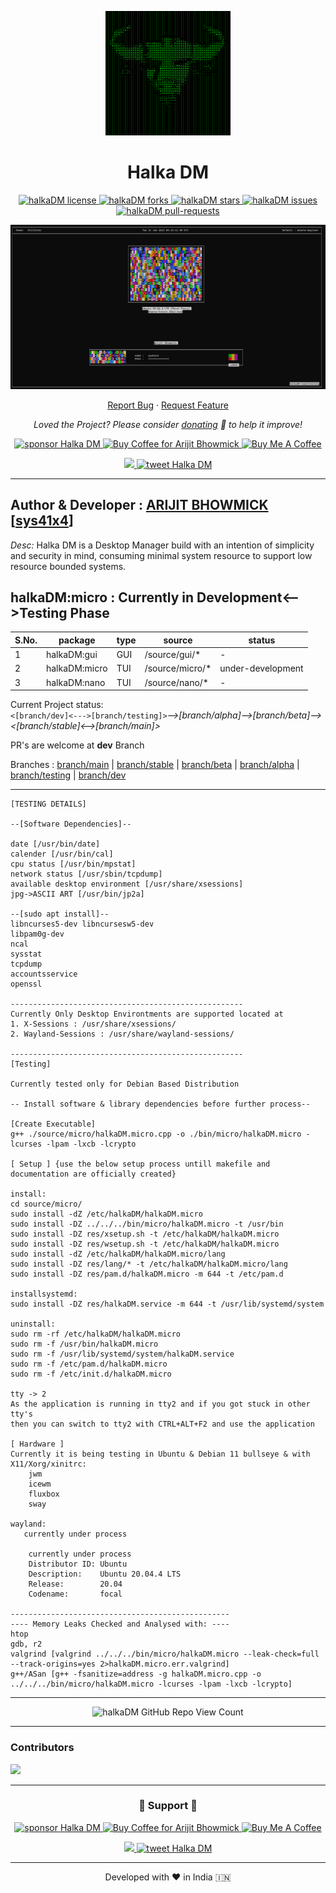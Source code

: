 <p align="center">
  <a href="https://github.com/sys41x4/halkaDM">
    <img alt="Halka DM" src="/assets/logo.png" width="200" />
  </a>
</p>
<h1 align="center">
  Halka DM
</h1>

<p align="center">
<a href="https://github.com/sys41x4/halkaDM/blob/main/LICENSE" target="blank">
<img src="https://img.shields.io/github/license/sys41x4/halkaDM?style=flat-square" alt="halkaDM license" />
</a>
<a href="https://github.com/sys41x4/halkaDM/fork" target="blank">
<img src="https://img.shields.io/github/forks/sys41x4/halkaDM?style=flat-square" alt="halkaDM forks"/>
</a>
<a href="https://github.com/sys41x4/halkaDM/stargazers" target="blank">
<img src="https://img.shields.io/github/stars/sys41x4/halkaDM?style=flat-square" alt="halkaDM stars"/>
</a>
<a href="https://github.com/sys41x4/halkaDM/issues" target="blank">
<img src="https://img.shields.io/github/issues/sys41x4/halkaDM?style=flat-square" alt="halkaDM issues"/>
</a>
<a href="https://github.com/sys41x4/halkaDM/pulls" target="blank">
<img src="https://img.shields.io/github/issues-pr/sys41x4/halkaDM?style=flat-square" alt="halkaDM pull-requests"/>
</a>

</a>
</p>


<p align="center"><img src="/assets/cover_image.png" alt="halkaDM png"  width="auto" /></p>


<p align="center">
    <a href="https://github.com/sys41x4/halkaDM/issues/new/choose">Report Bug</a>
    ·
    <a href="https://github.com/sys41x4/halkaDM/issues/new/choose">Request Feature</a>
</p>

<p align="center">
<i>Loved the Project? Please consider <a href="https://paypal.me/sys41x4/10">donating</a>  💸 to help it improve!</i>
</p>

<p align="center">
<a href="https://www.paypal.me/sys41x4"><img src="https://img.shields.io/badge/support-PayPal-blue?logo=PayPal&style=flat-square&label=Donate" alt="sponsor Halka DM"/>
</a>
<a href='https://ko-fi.com/sys41x4' target='_blank'><img height='23' width="100" src='https://cdn.ko-fi.com/cdn/kofi3.png?v=2' alt='Buy Coffee for Arijit Bhowmick' />
</a>
<a href="https://www.buymeacoffee.com/sys41x4" target="_blank"><img src="https://cdn.buymeacoffee.com/buttons/default-orange.png" alt="Buy Me A Coffee" height="23" width="100" style="border-radius:1px" />
</p>

<p align="center">
<a href="https://sys41x4.github.io" target="blank">
<img src="https://img.shields.io/website?url=https%3A%2F%2Fsys41x4.github.io&logo=github&style=flat-square" />
</a>
<a href="https://twitter.com/intent/tweet?text=Wow:&url=https://github.com/sys41x4/halkaDM">
<img src="https://img.shields.io/twitter/url?style=social&url=https://github.com/sys41x4/halkaDM" alt="tweet Halka DM"/>
</a>
</p>

---
**Author & Developer :** <a href="https://github.com/Arijit-Bhowmick">ARIJIT BHOWMICK</a> [<a href="https://github.com/sys41x4">sys41x4</a>]
---
*Desc:* Halka DM is a Desktop Manager build with an intention of simplicity and security in mind, consuming minimal system resource to support low resource bounded systems.

**halkaDM:micro : Currently in Development<-->Testing Phase**
---

| S.No. | package | type | source | status
| - | - | - | - | - |
| 1 | halkaDM:gui | GUI | /source/gui/* | - |
| 2 | halkaDM:micro | TUI | /source/micro/* | under-development |
| 3 | halkaDM:nano | TUI | /source/nano/* | - |


Current Project status:<br>
`<[branch/dev]<--->[branch/testing]>`*-->[branch/alpha]-->[branch/beta]--><[branch/stable]<-->[branch/main]>*

PR's are welcome at **dev** Branch


Branches : 
[branch/main](https://github.com/sys41x4/halkaDM/tree/main) | 
[branch/stable](https://github.com/sys41x4/halkaDM/tree/stable) | 
[branch/beta](https://github.com/sys41x4/halkaDM/tree/beta) | 
[branch/alpha](https://github.com/sys41x4/halkaDM/tree/alpha) | 
[branch/testing](https://github.com/sys41x4/halkaDM/tree/testing) | 
[branch/dev](https://github.com/sys41x4/halkaDM/tree/dev)

---

```
[TESTING DETAILS]

--[Software Dependencies]--

date [/usr/bin/date]
calender [/usr/bin/cal]
cpu status [/usr/bin/mpstat]
network status [/usr/sbin/tcpdump]
available desktop environment [/usr/share/xsessions]
jpg->ASCII ART [/usr/bin/jp2a]

--[sudo apt install]--
libncurses5-dev libncursesw5-dev
libpam0g-dev
ncal
sysstat
tcpdump
accountsservice
openssl

----------------------------------------------------
Currently Only Desktop Environtments are supported located at
1. X-Sessions : /usr/share/xsessions/
2. Wayland-Sessions : /usr/share/wayland-sessions/

----------------------------------------------------
[Testing]

Currently tested only for Debian Based Distribution

-- Install software & library dependencies before further process--

[Create Executable]
g++ ./source/micro/halkaDM.micro.cpp -o ./bin/micro/halkaDM.micro -lcurses -lpam -lxcb -lcrypto

[ Setup ] {use the below setup process untill makefile and documentation are officially created}

install:
cd source/micro/
sudo install -dZ /etc/halkaDM/halkaDM.micro
sudo install -DZ ../../../bin/micro/halkaDM.micro -t /usr/bin
sudo install -DZ res/xsetup.sh -t /etc/halkaDM/halkaDM.micro
sudo install -DZ res/wsetup.sh -t /etc/halkaDM/halkaDM.micro
sudo install -dZ /etc/halkaDM/halkaDM.micro/lang
sudo install -DZ res/lang/* -t /etc/halkaDM/halkaDM.micro/lang
sudo install -DZ res/pam.d/halkaDM.micro -m 644 -t /etc/pam.d

installsystemd:
sudo install -DZ res/halkaDM.service -m 644 -t /usr/lib/systemd/system

uninstall:
sudo rm -rf /etc/halkaDM/halkaDM.micro
sudo rm -f /usr/bin/halkaDM.micro
sudo rm -f /usr/lib/systemd/system/halkaDM.service
sudo rm -f /etc/pam.d/halkaDM.micro
sudo rm -f /etc/init.d/halkaDM.micro

tty -> 2
As the application is running in tty2 and if you got stuck in other tty's
then you can switch to tty2 with CTRL+ALT+F2 and use the application

[ Hardware ]
Currently it is being testing in Ubuntu & Debian 11 bullseye & with 
X11/Xorg/xinitrc:
    jwm
    icewm
    fluxbox
    sway

wayland:
   currently under process

    currently under process    
    Distributor ID: Ubuntu
    Description:    Ubuntu 20.04.4 LTS
    Release:        20.04
    Codename:       focal

-------------------------------------------------
---- Memory Leaks Checked and Analysed with: ----
htop
gdb, r2
valgrind [valgrind ../../../bin/micro/halkaDM.micro --leak-check=full --track-origins=yes 2>halkaDM.micro.err.valgrind]
g++/ASan [g++ -fsanitize=address -g halkaDM.micro.cpp -o ../../../bin/micro/halkaDM.micro -lcurses -lpam -lxcb -lcrypto]

```

---

<p align="center">
    <img src="https://kounter.tk/badge/sys41x4.github_halkaDM?label=&color=23262a&style=for-the-badge&cntSuffix=%20Halka%20DM%20Repository%20Views" alt="halkaDM GitHub Repo View Count" vertical-align="middle"></img>
</p>
  
---
### Contributors

<a href="https://github.com/sys41x4/halkaDM/graphs/contributors">
  <img src="https://contrib.rocks/image?repo=sys41x4/halkaDM" />
</a>

---
<h3 align="center">
  🙏 Support 🙏
</h3>

<p align="center">
<a href="https://www.paypal.me/sys41x4"><img src="https://img.shields.io/badge/support-PayPal-blue?logo=PayPal&style=flat-square&label=Donate" alt="sponsor Halka DM"/>
</a>
<a href='https://ko-fi.com/sys41x4' target='_blank'><img height='23' width="100" src='https://cdn.ko-fi.com/cdn/kofi3.png?v=2' alt='Buy Coffee for Arijit Bhowmick' />
</a>
<a href="https://www.buymeacoffee.com/sys41x4" target="_blank"><img src="https://cdn.buymeacoffee.com/buttons/default-orange.png" alt="Buy Me A Coffee" height="23" width="100" style="border-radius:1px" />
</p>

<p align="center">
<a href="https://sys41x4.github.io" target="blank">
<img src="https://img.shields.io/website?url=https%3A%2F%2Fsys41x4.github.io&logo=github&style=flat-square" />
</a>
<a href="https://twitter.com/intent/tweet?text=Wow:&url=https://github.com/sys41x4/halkaDM">
<img src="https://img.shields.io/twitter/url?style=social&url=https://github.com/sys41x4/halkaDM" alt="tweet Halka DM"/>
</a>
</p>

<hr>
<p align="center">
Developed with ❤️ in India 🇮🇳 
</p>
